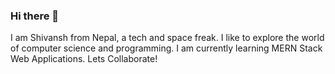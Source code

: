 ### Hi there 👋


I am Shivansh from Nepal, a tech and space freak. I like to explore the world of computer science and programming. I am currently learning MERN Stack Web Applications. Lets Collaborate!
<!--
**EssDee1/EssDee1** is a ✨ _special_ ✨ repository because its `README.md` (this file) appears on your GitHub profile.

Here are some ideas to get you started:

- 🔭 I’m currently working on ...
- 🌱 I’m currently learning ...
- 👯 I’m looking to collaborate on ...
- 🤔 I’m looking for help with ...
- 💬 Ask me about ...
- 📫 How to reach me: ...
- 😄 Pronouns: ...
- ⚡ Fun fact: ...
-->
